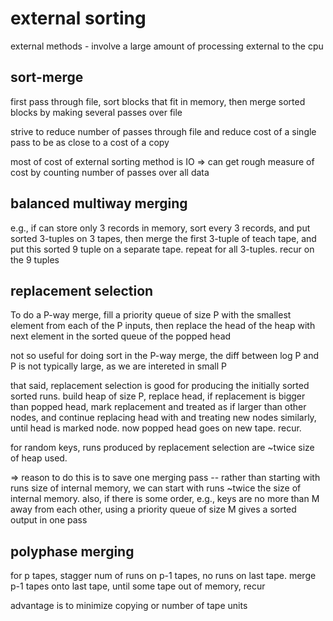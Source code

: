 # external sorting

external methods - involve a large amount of processing external to the cpu

## sort-merge

first pass through file, sort blocks that fit in memory, then merge sorted blocks by making several passes over file

strive to reduce number of passes through file and reduce cost of a single pass to be as close to a cost of a copy

most of cost of external sorting method is IO => can get rough measure of cost by counting number of passes over all data

## balanced multiway merging

e.g., if can store only 3 records in memory, sort every 3 records, and put sorted 3-tuples on 3 tapes, then merge the first 3-tuple of teach tape, and put this sorted 9 tuple on a separate tape. repeat for all 3-tuples. recur on the 9 tuples

## replacement selection

To do a P-way merge, fill a priority queue of size P with the smallest element from each of the P inputs, then replace the head of the heap with next element in the sorted queue of the popped head

not so useful for doing sort in the P-way merge, the diff between log P and P is not typically large, as we are intereted in small P

that said, replacement selection is good for producing the initially sorted sorted runs. build heap of size P, replace head, if replacement is bigger than popped head, mark replacement and treated as if larger than other nodes, and continue replacing head with and treating new nodes similarly, until head is marked node. now popped head goes on new tape. recur.

for random keys, runs produced by replacement selection are ~twice size of heap used.

=> reason to do this is to save one merging pass -- rather than starting with runs size of internal memory, we can start with runs ~twice the size of internal memory. also, if there is some order, e.g., keys are no more than M away from each other, using a priority queue of size M gives a sorted output in one pass

## polyphase merging

for p tapes, stagger num of runs on p-1 tapes, no runs on last tape. merge p-1 tapes onto last tape, until some tape out of memory, recur

advantage is to minimize copying or number of tape units